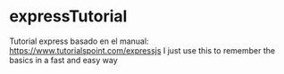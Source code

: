 # expressTutorial
Tutorial express basado en el manual: https://www.tutorialspoint.com/expressjs
I just use this to remember the basics in a fast and easy way
